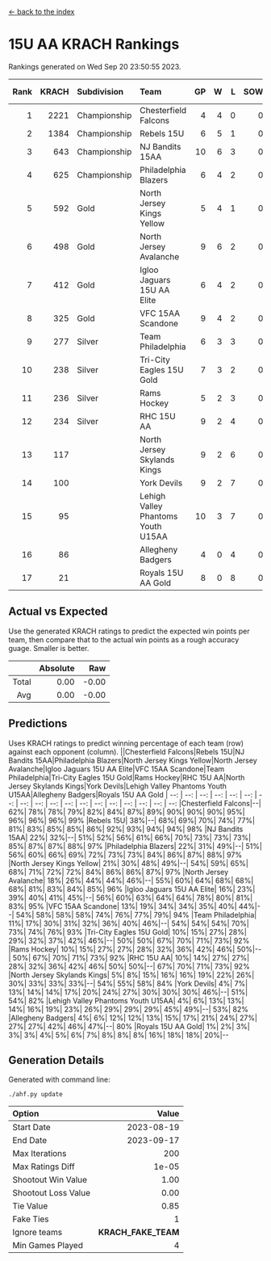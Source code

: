 [<- back to the index](readme.md)
# 15U AA KRACH Rankings
Rankings generated on Wed Sep 20 23:50:55 2023.

Rank|KRACH|Subdivision|Team|GP|W|L|SOW|SOL|T|SoS|Exp Wins|Win Diff
---:|---:|:---|:---|---:|---:|---:|---:|---:|---:|---:|---:|---:
1|2221|Championship|Chesterfield Falcons|4|4|0|0|0|0|467|4.8|-0.0
2|1384|Championship|Rebels 15U|6|5|1|0|0|0|611|5.8|-0.0
3|643|Championship|NJ Bandits 15AA|10|6|3|0|0|1|531|7.7|0.0
4|625|Championship|Philadelphia Blazers|6|4|2|0|0|0|391|4.9|0.0
5|592|Gold|North Jersey Kings Yellow|5|4|1|0|0|0|252|4.9|0.0
6|498|Gold|North Jersey Avalanche|9|6|2|0|0|1|279|7.7|0.0
7|412|Gold|Igloo Jaguars 15U AA Elite|6|4|2|0|0|0|296|4.9|0.0
8|325|Gold|VFC 15AA Scandone|9|4|2|0|0|3|428|7.4|0.0
9|277|Silver|Team Philadelphia|6|3|3|0|0|0|454|3.9|0.0
10|238|Silver|Tri-City Eagles 15U Gold|7|3|2|0|0|2|213|5.6|0.0
11|236|Silver|Rams Hockey|5|2|3|0|0|0|651|2.9|0.0
12|234|Silver|RHC 15U AA|9|2|4|0|0|3|389|5.4|0.0
13|117||North Jersey Skylands Kings|9|2|6|0|0|1|354|3.7|0.0
14|100||York Devils|9|2|7|0|0|0|420|2.9|0.0
15|95||Lehigh Valley Phantoms Youth U15AA|10|3|7|0|0|0|284|3.9|0.0
16|86||Allegheny Badgers|4|0|4|0|0|0|930|0.8|-0.0
17|21||Royals 15U AA Gold|8|0|8|0|0|0|271|0.9|0.0

## Actual vs Expected
Use the generated KRACH ratings to predict the expected win points per team, then compare that to the actual win points as a rough accuracy guage. Smaller is better.

||Absolute|Raw
|---:|---:|---:
|Total|0.00|-0.00
|Avg|0.00|-0.00

## Predictions
Uses KRACH ratings to predict winning percentage of each team (row) against each opponent (column).
||Chesterfield Falcons|Rebels 15U|NJ Bandits 15AA|Philadelphia Blazers|North Jersey Kings Yellow|North Jersey Avalanche|Igloo Jaguars 15U AA Elite|VFC 15AA Scandone|Team Philadelphia|Tri-City Eagles 15U Gold|Rams Hockey|RHC 15U AA|North Jersey Skylands Kings|York Devils|Lehigh Valley Phantoms Youth U15AA|Allegheny Badgers|Royals 15U AA Gold
| --: | --: | --: | --: | --: | --: | --: | --: | --: | --: | --: | --: | --: | --: | --: | --: | --: | --: 
|Chesterfield Falcons|--| 62%| 78%| 78%| 79%| 82%| 84%| 87%| 89%| 90%| 90%| 90%| 95%| 96%| 96%| 96%| 99%
|Rebels 15U| 38%|--| 68%| 69%| 70%| 74%| 77%| 81%| 83%| 85%| 85%| 86%| 92%| 93%| 94%| 94%| 98%
|NJ Bandits 15AA| 22%| 32%|--| 51%| 52%| 56%| 61%| 66%| 70%| 73%| 73%| 73%| 85%| 87%| 87%| 88%| 97%
|Philadelphia Blazers| 22%| 31%| 49%|--| 51%| 56%| 60%| 66%| 69%| 72%| 73%| 73%| 84%| 86%| 87%| 88%| 97%
|North Jersey Kings Yellow| 21%| 30%| 48%| 49%|--| 54%| 59%| 65%| 68%| 71%| 72%| 72%| 84%| 86%| 86%| 87%| 97%
|North Jersey Avalanche| 18%| 26%| 44%| 44%| 46%|--| 55%| 60%| 64%| 68%| 68%| 68%| 81%| 83%| 84%| 85%| 96%
|Igloo Jaguars 15U AA Elite| 16%| 23%| 39%| 40%| 41%| 45%|--| 56%| 60%| 63%| 64%| 64%| 78%| 80%| 81%| 83%| 95%
|VFC 15AA Scandone| 13%| 19%| 34%| 34%| 35%| 40%| 44%|--| 54%| 58%| 58%| 58%| 74%| 76%| 77%| 79%| 94%
|Team Philadelphia| 11%| 17%| 30%| 31%| 32%| 36%| 40%| 46%|--| 54%| 54%| 54%| 70%| 73%| 74%| 76%| 93%
|Tri-City Eagles 15U Gold| 10%| 15%| 27%| 28%| 29%| 32%| 37%| 42%| 46%|--| 50%| 50%| 67%| 70%| 71%| 73%| 92%
|Rams Hockey| 10%| 15%| 27%| 27%| 28%| 32%| 36%| 42%| 46%| 50%|--| 50%| 67%| 70%| 71%| 73%| 92%
|RHC 15U AA| 10%| 14%| 27%| 27%| 28%| 32%| 36%| 42%| 46%| 50%| 50%|--| 67%| 70%| 71%| 73%| 92%
|North Jersey Skylands Kings|  5%|  8%| 15%| 16%| 16%| 19%| 22%| 26%| 30%| 33%| 33%| 33%|--| 54%| 55%| 58%| 84%
|York Devils|  4%|  7%| 13%| 14%| 14%| 17%| 20%| 24%| 27%| 30%| 30%| 30%| 46%|--| 51%| 54%| 82%
|Lehigh Valley Phantoms Youth U15AA|  4%|  6%| 13%| 13%| 14%| 16%| 19%| 23%| 26%| 29%| 29%| 29%| 45%| 49%|--| 53%| 82%
|Allegheny Badgers|  4%|  6%| 12%| 12%| 13%| 15%| 17%| 21%| 24%| 27%| 27%| 27%| 42%| 46%| 47%|--| 80%
|Royals 15U AA Gold|  1%|  2%|  3%|  3%|  3%|  4%|  5%|  6%|  7%|  8%|  8%|  8%| 16%| 18%| 18%| 20%|--

## Generation Details

Generated with command line:
```
./ahf.py update
```

| Option | Value |
| :----- | ----: |
| Start Date | 2023-08-19 |
| End Date | 2023-09-17 |
| Max Iterations | 200 |
| Max Ratings Diff | 1e-05 |
| Shootout Win Value | 1.00 |
| Shootout Loss Value | 0.00 |
| Tie Value | 0.85 |
| Fake Ties | 1 |
| Ignore teams | __KRACH_FAKE_TEAM__ |
| Min Games Played | 4 |

